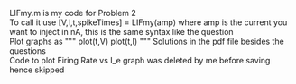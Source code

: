 LIFmy.m is my code for Problem 2 \
To call it use [V,I,t,spikeTimes] = LIFmy(amp) where amp is the current you want to inject in nA, this is the same syntax like the question \
Plot graphs as 
"""
plot(t,V)
plot(t,I)
"""
Solutions in the pdf file besides the questions \
Code to plot Firing Rate vs I_e graph was deleted by me before saving hence skipped 
